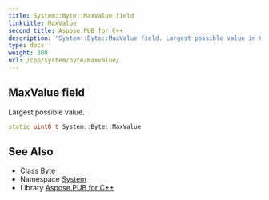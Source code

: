 ```yaml
---
title: System::Byte::MaxValue field
linktitle: MaxValue
second_title: Aspose.PUB for C++
description: 'System::Byte::MaxValue field. Largest possible value in C++.'
type: docs
weight: 300
url: /cpp/system/byte/maxvalue/
---
```

## MaxValue field


Largest possible value.

```cpp
static uint8_t System::Byte::MaxValue
```

## See Also

* Class [Byte](../)
* Namespace [System](../../)
* Library [Aspose.PUB for C++](../../../)
